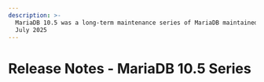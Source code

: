 ```yaml
---
description: >-
  MariaDB 10.5 was a long-term maintenance series of MariaDB maintained until
  July 2025
---
```


# Release Notes - MariaDB 10.5 Series

